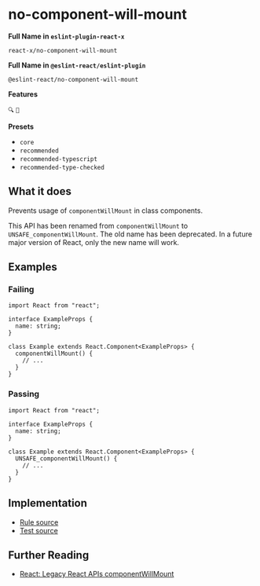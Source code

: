 # no-component-will-mount

**Full Name in `eslint-plugin-react-x`**

```plain copy
react-x/no-component-will-mount
```

**Full Name in `@eslint-react/eslint-plugin`**

```plain copy
@eslint-react/no-component-will-mount
```

**Features**

`🔍` `🔄`

**Presets**

- `core`
- `recommended`
- `recommended-typescript`
- `recommended-type-checked`

## What it does

Prevents usage of `componentWillMount` in class components.

This API has been renamed from `componentWillMount` to `UNSAFE_componentWillMount`. The old name has been deprecated. In a future major version of React, only the new name will work.

## Examples

### Failing

```tsx
import React from "react";

interface ExampleProps {
  name: string;
}

class Example extends React.Component<ExampleProps> {
  componentWillMount() {
    // ...
  }
}
```

### Passing

```tsx
import React from "react";

interface ExampleProps {
  name: string;
}

class Example extends React.Component<ExampleProps> {
  UNSAFE_componentWillMount() {
    // ...
  }
}
```

## Implementation

- [Rule source](https://github.com/Rel1cx/eslint-react/tree/main/packages/plugins/eslint-plugin-react-x/src/rules/no-component-will-mount.ts)
- [Test source](https://github.com/Rel1cx/eslint-react/tree/main/packages/plugins/eslint-plugin-react-x/src/rules/no-component-will-mount.spec.ts)

## Further Reading

- [React: Legacy React APIs componentWillMount](https://react.dev/reference/react/Component#componentwillmount)
